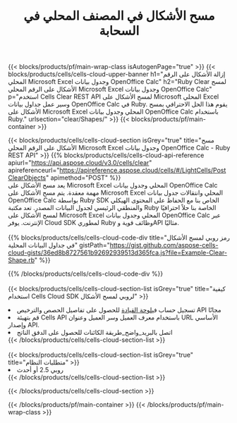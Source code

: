 ﻿---
title:  مسح الأشكال في المصنف المحلي في السحابة
description: واجهات برمجة التطبيقات السحابية ومجموعات SDK لمسح الأشكال على Microsoft Excel وOpenOffice Calc. مسح الأشكال على جداول البيانات المحلية بواسطة سحابة Cells API. تدعم SDK أنواع لغات التطوير. وهي تشمل Android وC# وGo وJava وNodeJS وPerl وPHP وPython وRuby وswift.
---
{{< blocks/products/pf/main-wrap-class isAutogenPage="true" >}}
{{< blocks/products/cells/cells-cloud-upper-banner h1="إزالة الأشكال على الرقم المحلي Microsoft Excel وجدول بيانات OpenOffice Calc" h2="Ruby Clear لمسح الأشكال على الرقم المحلي Microsoft Excel وجدول بيانات OpenOffice Calc" p="استخدم Cells Clear REST API لمسح الأشكال على Microsoft المحلي Excel وسير عمل جداول بيانات OpenOffice Calc في Ruby. يقوم هذا الحل الاحترافي بمسح الأشكال على Microsoft Excel المحلي وجدول بيانات OpenOffice Calc باستخدام Ruby." urlsection="clear/Shapes/" >}}
{{< blocks/products/pf/main-container >}}

{{< blocks/products/cells/cells-cloud-section isGrey="true" title="مسح الأشكال على الرقم المحلي Microsoft Excel وجدول بيانات OpenOffice Calc - Ruby REST API" >}}
{{% blocks/products/cells/cells-cloud-api-reference apiurl="https://api.aspose.cloud/v3.0/cells/clear" apireferenceurl="https://apireference.aspose.cloud/cells/#/LightCells/PostClearObjects" apimethod="POST" %}}
<br/>
يعد مسح الأشكال على Microsoft Excel المحلي وجدول بيانات OpenOffice Calc مهمة معقدة. يتم مسح الأشكال على Microsoft Excel المحلي وانتقالات جدول بيانات OpenOffice Calc بواسطة Ruby SDK الخاص بنا مع الحفاظ على المحتوى الهيكلي والمنطقي الرئيسي لجدول البيانات المصدر. تعد مكتبة Ruby الخاصة بنا حلاً احترافيًا لمسح الأشكال على Microsoft Excel المحلي وجدول بيانات OpenOffice Calc عبر الإنترنت. يوفر Cloud SDK لمطوري Ruby وظائف قوية وAPI مثاليًا.
<br/>
<br/>
{{% blocks/products/cells/cells-cloud-code-div title="رمز روبي لمسح الأشكال في جداول البيانات المحلية" gistPath="https://gist.github.com/aspose-cells-cloud-gists/36ed8b8727561b92692939513d365fca.js?file=Example-Clear-Shape.rb" %}}
  
{{% /blocks/products/cells/cells-cloud-code-div %}}
<br/>
<br/>
{{< blocks/products/cells/cells-cloud-section-list isGrey="true" title="كيفية استخدام Cells Cloud SDK لروبي لمسح الأشكال" >}}
<li> تسجيل حساب في<a href="https://dashboard.aspose.cloud/">لوحة القيادة</a> للحصول على تفاصيل الحصص والترخيص API مجانًا</li>
<li>قم بتهيئة Cells API باستخدام معرف العميل وسر العميل وعنوان URL الأساسي وإصدار API.</li>
<li>اتصل بالبريد_واضح_طريقة الكائنات للحصول على الدفق الناتج</li>
{{< /blocks/products/cells/cells-cloud-section-list >}}
<br/>
<br/>
{{< blocks/products/cells/cells-cloud-section-list isGrey="true" title="متطلبات النظام" >}}
<li>روبي 2.5 أو أحدث</li>
{{< /blocks/products/cells/cells-cloud-section-list >}}

{{< /blocks/products/cells/cells-cloud-section >}}

{{< /blocks/products/pf/main-container >}}
{{< /blocks/products/pf/main-wrap-class >}}
